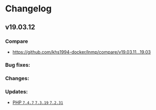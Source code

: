 # Changelog

## v19.03.12

### Compare

* https://github.com/khs1994-docker/lnmp/compare/v19.03.11...19.03

### Bug fixes:

### Changes:

### Updates:

* [PHP `7.4.7` `7.3.19` `7.2.31`](https://www.php.net/ChangeLog-7.php#7.4.7)
